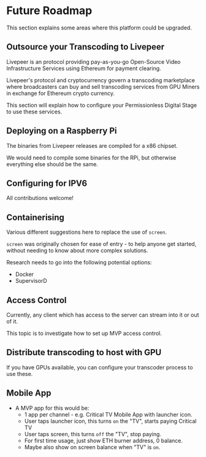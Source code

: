 # Future Roadmap

This section explains some areas where this platform could be upgraded.

## Outsource your Transcoding to Livepeer

Livepeer is an protocol providing pay-as-you-go Open-Source Video Infrastructure Services using Ethereum for payment clearing.

Livepeer's protocol and cryptocurrency govern a transcoding marketplace where broadcasters can buy and sell transcoding services from GPU Miners in exchange for Ethereum crypto currency.

This section will explain how to configure your Permissionless Digital Stage to use these services.

## Deploying on a Raspberry Pi

The binaries from Livepeer releases are compiled for a x86 chipset.

We would need to compile some binaries for the RPi, but otherwise everything else should be the same.

## Configuring for IPV6

All contributions welcome!

## Containerising

Various different suggestions here to replace the use of `screen`.

`screen` was originally chosen for ease of entry - to help anyone get started, without needing to know about more complex solutions.

Research needs to go into the following potential options:

- Docker
- SupervisorD

## Access Control

Currently, any client which has access to the server can stream into it or out of it.

This topic is to investigate how to set up MVP access control.

## Distribute transcoding to host with GPU

If you have GPUs available, you can configure your transcoder process to use these.

## Mobile App

- A MVP app for this would be:
  - 1 app per channel - e.g. Critical TV Mobile App with launcher icon.
  - User taps launcher icon, this turns `on` the "TV", starts paying Critical TV
  - User taps screen, this turns `off` the "TV", stop paying.
  - For first time usage, just show ETH burner address, 0 balance.
  - Maybe also show on screen balance when "TV" is `on`.

